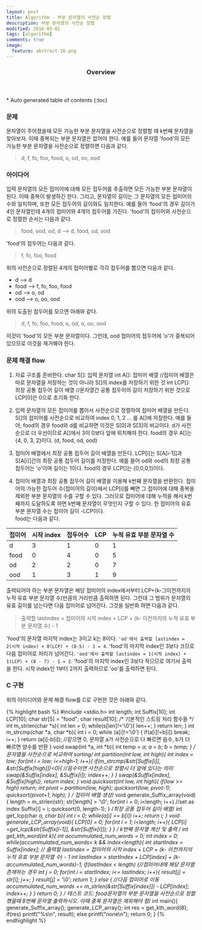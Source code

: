 ```yaml
---
layout: post
title: Algorithm - 부분 문자열의 사전순 정렬
description: 부분 문자열의 사전순 정렬
modified: 2016-03-01
tags: [algorithm]
comments: true
image:
  feature: abstract-16.png
---
```


<section id="table-of-contents" class="toc">
  <header>
    <h3>Overview</h3>
  </header>
<div id="drawer" markdown="1">
*  Auto generated table of contents
{:toc}
</div>
</section><!-- /#table-of-contents -->

### 문제

문자열이 주어졌을때 모든 가능한 부분 문자열을 사전순으로 정렬할 때 k번째 문자열을 찾아보자. 이때 중복되는 부분 문자열은 없어야 한다. 
예를 들어 문자열 'food'의 모든 가능한 부분 문자열을 사전순으로 정렬하면 다음과 같다. 

> d, f, fo, foo, food, o, od, oo, ood

### 아이다어 

입력 문자열의 모든 접미어에 대해 모든 접두어를 추출하면 모든 가능한 부분 문자열이 된다. 이때 중복이 발생하긴 한다. 그리고, 문자열의 길이는 그 문자열의 모든 접미어의 수와 일치하며, 또한 모든 접두어의 길이와도 일치한다. 
예를 들어 'food'의 경우 길이가 4인 문자열인데 4개의 접미어와 4개의 접두어를 가진다. 
'food'의 접미어와 사전순으로 정렬한 순서는 다음과 같다. 

> food, ood, od, d --> d, food, od, ood

'food'의 접두어는 다음과 같다. 

> f, fo, foo, food

위의  사전순으로 정렬된 4개의 접미어별로 각각 접두어를 뽑으면 다음과 같다.

- d --> d
- food --> f, fo, foo, food
- od --> o, od
- ood --> o, oo, ood

위의 도출된 접두어를 모으면 아래와 같다. 

> d, f, fo, foo, food, o, od, o, oo, ood

 이것이 'food'의 모든 부분 문자열이다. 그런데, ood 접미어의 접두어에 'o'가 중복되어 있으므로 이것을 제거해야 한다. 

### 문제 해결 flow
 
 1. 자료 구조를 준비한다. 
 char S[]: 입력 문자열 
 int A[]: 접미어 배열 //접미어 배열은 따로 문자열을 저장하는 것이 아니라 S[]의 index를 저장하기 위한 것
 int LCP[]: 최장 공통 접두어 길이 배열 //문자열간 공통 접두어의 길이 저장하기 위한 것으로 LCP[0]은 0으로 초기화 한다. 
 
 2. 입력 문자열의 모든 접미어를 뽑아서 사전순으로 정렬하여 접미어 배열을 만든다. 
 S[]의 접미어를 사전순으로 비교하여 index 0, 1, 2 ... 를 A[]에 저장한다. 예를 들어, food의 경우 food와 d를 비교하면 이것은 S[0]과 S[3]의 비교이다. d가 사전순으로 더 우선이므로 A[]에서 3이 0보다 앞에 위치해야 한다. 
 food의 경우 A[]는 {4, 0, 3, 2}이다. (d, food, od, ood)
 
 3. 접미어 배열에서 최장 공통 접두어 길이 배열을 만든다. 
 LCP[i]는 S[A[i-1]]과 S[A[i]]간의 최장 공통 접두어 길이를 저장한다. 예를 들어 od와 ood의 최장 공통 접두어는 'o'이며 길이는 1이다. 
 food의 경우 LCP[]는 {0,0,0,1}이다. 
 
 4. 접미어 배열과 최장 공통 접두어 길이 배열을 이용해 k번째 문자열을 반환한다. 
 접미어의 가능한 접두어 수(접미어의 길이)에서 LCP[i]를 빼면 그 접미어에 대해 중복을 제외한 부분 문자열의 수를 구할 수 있다. 그러므로 접미어에 대해 누적을 해서 k번째까지 도달하도록 하면 k번째 문자열이 무엇인지 구할 수 있다. 한 접미어의 유효 부분 문자열 수는 접미어 길이 -LCP이다.  
 food는 다음과 같다.  
 
| 접미어  |   시작 index  |  접두어수 | LCP  |  누적 유효 부분 문자열 수  |
|---|---|---|---|---|
|  d | 3  | 1  |  0 | 1  |
|  food | 0  |  4 | 0  |  5 |
|  od |  2 |  2 |  0 |  7 |
|  ood | 1  |  3 |  1 |  9 |

출력되어야 하는 부분 문자열은 해당 접미어의 index에서부터  LCP+(k-그이전까지의 누적 유효 부분 문자열 수)만큼의 거리만큼 출력하면 된다. 그런데 그 범위가 문자열의 유효 길이를 넘는다면 다음 접미어로 넘어간다. 그것을 일반화 하면 다음과 같다.
 
> 출력할 lastindex =  접미어의 시작 index + LCP + (k- 이전까지의 누적 유효 부분 문자열 수) - 1

'food'의 문자열 마지막 index는 3이고 k는 8이다.
`'od'에서 출력할 lastindex = 2(시작 index) + 0(LCP) + (8-5) - 1 = 4`. 
'food'의 마지막 index인 3보다 크므로 다음 접미어로 처리가 넘어간다. 
`'ood'에서 출력할 lastindex = 1(시작 index) + 1(LCP) + (8 - 7) - 1 = 2`. 
'food'의 마지막 index인 3보다 작으므로 여기서 출력을 한다. 시작 index인 1부터 2까지 출력하므로 'oo'를 출력하면 된다. 

### C 구현 

위의 아이디어와 문제 해결 flow를 C로 구현한 것은 아래와 같다. 

{% highlight bash %}
#include <stdio.h>
int length;
int Suffix[10];
int LCP[10];
char str[5] = "food";
char result[10];
/* 기본적인 스트링 처리 함수들 */
int m_strlen(char *s){
    int len = 0;
    while(s[len]!='\0'){
        len++;
    }
    return len;
}
int m_strcmp(char *a, char *b){
    int i = 0;
    while (a[i]!='\0') {
        if(a[i]!=b[i])
            break;
        i++;
    }
    return (a[i]-b[i]); //같으면 0, 문자열 a가 사전순으로 다 빠르면 음수, b가 더 빠르면 양수를 반환
}
void swap(int *a, int *b){
    int temp = *a;
    *a = *b;
    *b = temp;
}
/* 문자열을 사전순으로 비교하여 sorting*/
int partition(int low, int high){
    int index = low;
    for(int i = low; i<=high-1; i++){
        if(m_strcmp(&str[Suffix[i]], &str[Suffix[high]])<0){ //음수이면 사전순으로 정렬시 더 앞에 있다는 의미
            swap(&Suffix[index], &Suffix[i]);
            index++;
        }
    }
    swap(&Suffix[index], &Suffix[high]);
    return index;
}
void quicksort(int low, int high){
    if(low >= high)
        return;
    int pivot = partition(low, high);
    quicksort(low, pivot-1);
    quicksort(pivot+1, high);
}
/* 접미어 배열 생성*/
void generate_Suffix_array(void){
    length = m_strlen(str);
    str[length] = '\0';
    for(int i = 0; i<length; i++)   //set as index
        Suffix[i] = i;
    quicksort(0, length-1);
}
/*최장 공통 접두어 길이 배열*/
int get_lcp(char *a, char *b){
    int i = 0;
    while(a[i] == b[i])
        i++;
    return i;
}
void generate_LCP_array(void){
    LCP[0] = 0;
    for(int i = 1; i<length; i++){
        LCP[i] =get_lcp(&str[Suffix[i-1]], &str[Suffix[i]]);
    }
}
/* k번째 문자열 계산 및 출력 */
int get_kth_word(int k){
    int accummulated_num_words = 0;
    int index = 0;
    while(accummulated_num_words< k && index<length){
        int startIndex = Suffix[index];
        // 출력할 lastindex =  접미어의 시작 index + LCP + (k- 이전까지의 누적 유효 부분 문자열 수) - 1
        int lastIndex = startIndex + LCP[index] + (k-accummulated_num_words)-1;
        if(lastIndex < length) {//접미어내에 해당 문자열 존재하는 경우 
            int j = 0;
            for(int i = startIndex; i<= lastIndex; i++){
                result[j] = str[i];
                j++;
            }
            result[j] = '\0';
            return 1;
        }
        else   { //다음 접미어로 이동
            accummulated_num_words += m_strlen(&str[Suffix[index]]) - LCP[index];
            index++;
        }
    }
    return 0;
}
/* 테스트 코드: food문자열의 부분 문자열을 사전순으로 정렬했을때 8번째 문자열 출력하시오. 이때 중복 문자열은 제외해야 함*/
int main(){
    generate_Suffix_array();
    generate_LCP_array();
    int res = get_kth_word(8);
    if(res)
        printf("%s\n", result);
    else
        printf("none\n");
    return 0;
}
{% endhighlight %}

